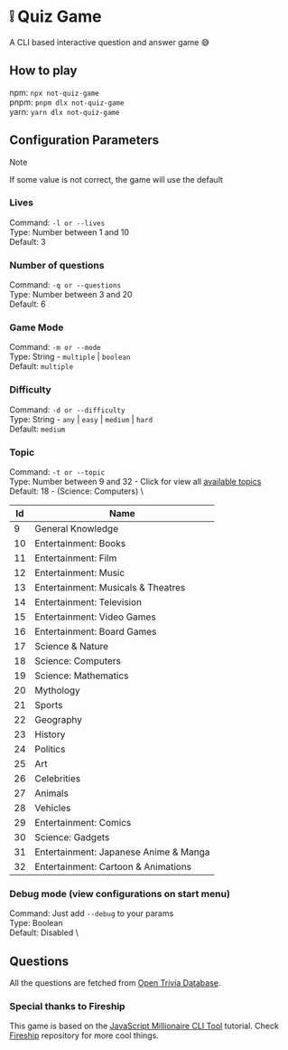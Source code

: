 # :grey_exclamation: Quiz Game

A CLI based interactive question and answer game :sweat_smile:

## How to play

npm: `npx not-quiz-game` \
pnpm: `pnpm dlx not-quiz-game` \
yarn: `yarn dlx not-quiz-game`

## Configuration Parameters

> [!NOTE]  
> If some value is not correct, the game will use the default

### Lives

Command: `-l or --lives`  \
Type: Number between 1 and 10  \
Default: 3

### Number of questions

Command: `-q or --questions` \
Type: Number between 3 and 20 \
Default: 6

### Game Mode

Command: `-m or --mode` \
Type: String - `multiple` | `boolean` \
Default: `multiple`

### Difficulty

Command: `-d or --difficulty`  \
Type: String - `any`  |  `easy`  |  `medium`  | `hard`  \
Default: `medium`

### Topic

Command: `-t or --topic`  \
Type: Number between 9 and 32 - Click for view all [available topics](https://opentdb.com/api_category.php)  \
Default: 18 - (Science: Computers) \

| Id | Name                                  |
|----|---------------------------------------|
| 9  | General Knowledge                     |
| 10 | Entertainment: Books                  |
| 11 | Entertainment: Film                   |
| 12 | Entertainment: Music                  |
| 13 | Entertainment: Musicals & Theatres    |
| 14 | Entertainment: Television             |
| 15 | Entertainment: Video Games            |
| 16 | Entertainment: Board Games            |
| 17 | Science & Nature                      |
| 18 | Science: Computers                    |
| 19 | Science: Mathematics                  |
| 20 | Mythology                             |
| 21 | Sports                                |
| 22 | Geography                             |
| 23 | History                               |
| 24 | Politics                              |
| 25 | Art                                   |
| 26 | Celebrities                           |
| 27 | Animals                               |
| 28 | Vehicles                              |
| 29 | Entertainment: Comics                 |
| 30 | Science: Gadgets                      |
| 31 | Entertainment: Japanese Anime & Manga |
| 32 | Entertainment: Cartoon & Animations   |

### Debug mode (view configurations on start menu)

Command: Just add `--debug` to your params \
Type: Boolean \
Default: Disabled \

## Questions

All the questions are fetched from [Open Trivia Database](https://opentdb.com/).

### Special thanks to Fireship

This game is based on the [JavaScript Millionaire CLI Tool](https://github.com/fireship-io/javascript-millionaire) tutorial. Check [Fireship](https://github.com/fireship-io) repository for more cool things.
